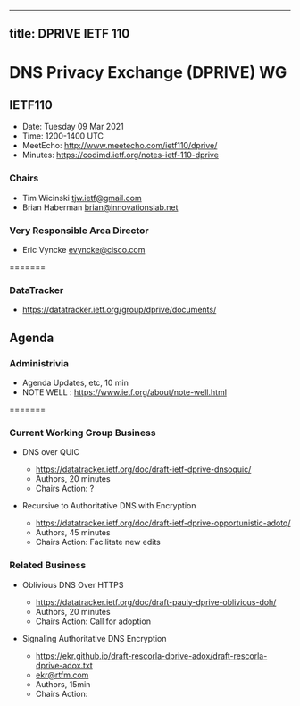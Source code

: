 
---
title: DPRIVE IETF 110
---
# DNS Privacy Exchange (DPRIVE) WG
## IETF110

* Date: Tuesday 09 Mar 2021
* Time: 1200-1400 UTC
* MeetEcho: http://www.meetecho.com/ietf110/dprive/
* Minutes: https://codimd.ietf.org/notes-ietf-110-dprive

### Chairs
* Tim Wicinski tjw.ietf@gmail.com
* Brian Haberman brian@innovationslab.net

### Very Responsible Area Director
* Eric Vyncke evyncke@cisco.com

=======

### DataTracker
* https://datatracker.ietf.org/group/dprive/documents/

## Agenda

### Administrivia

* Agenda Updates, etc,  10 min
* NOTE WELL : https://www.ietf.org/about/note-well.html

=======

### Current Working Group Business

*   DNS over QUIC
    - https://datatracker.ietf.org/doc/draft-ietf-dprive-dnsoquic/
    - Authors, 20 minutes
    - Chairs Action: ?

*   Recursive to Authoritative DNS with Encryption
    - https://datatracker.ietf.org/doc/draft-ietf-dprive-opportunistic-adotq/
    - Authors, 45 minutes
    - Chairs Action: Facilitate new edits

### Related Business

*   Oblivious DNS Over HTTPS
    - https://datatracker.ietf.org/doc/draft-pauly-dprive-oblivious-doh/
    - Authors, 20 minutes
    - Chairs Action: Call for adoption


*  Signaling Authoritative DNS Encryption 
    - https://ekr.github.io/draft-rescorla-dprive-adox/draft-rescorla-dprive-adox.txt 
    - ekr@rtfm.com
    - Authors, 15min
    - Chairs Action:
